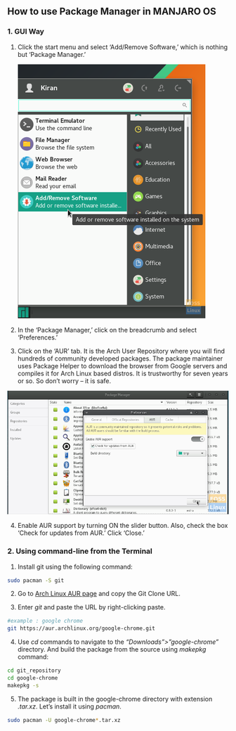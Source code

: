 ## How to use Package Manager in MANJARO OS 

### 1. GUI Way

1. Click the start menu and select ‘Add/Remove Software,’ which is nothing but ‘Package Manager.’

   ![Manjaro Start Menu](./images/How_to_use_packman/SelectMenuAddRm.png)

2. In the ‘Package Manager,’ click on the breadcrumb and select ‘Preferences.’

3. Click on the ‘AUR’ tab. It is the Arch User Repository where you will find hundreds of community developed packages. The package maintainer uses Package Helper to download the browser from Google servers and compiles it for Arch Linux based distros. It is trustworthy for seven years or so. So don’t worry – it is safe.

![AUR Repository](./images/How_to_use_packman/RepoPreference.png)

4. Enable AUR support by turning ON the slider button. Also, check the box ‘Check for updates from AUR.’ Click ‘Close.’

### 2. Using command-line from the Terminal

1. Install git using the following command:

```bash
sudo pacman -S git
```

2. Go to [Arch Linux AUR page](https://aur.archlinux.org/packages/google-chrome/) and copy the Git Clone URL.

3. Enter *git* and paste the URL by right-clicking paste.

```bash
#example : google chrome
git https://aur.archlinux.org/google-chrome.git
```

4. Use *cd* commands to navigate to the *“Downloads”>”google-chrome”* directory. And build the package from the source using *makepkg* command:

```bash
cd git_repository
cd google-chrome
makepkg -s
```

5. The package is built in the google-chrome directory with extension *.tar.xz*. Let’s install it using *pacman*.

```bash
sudo pacman -U google-chrome*.tar.xz
```

